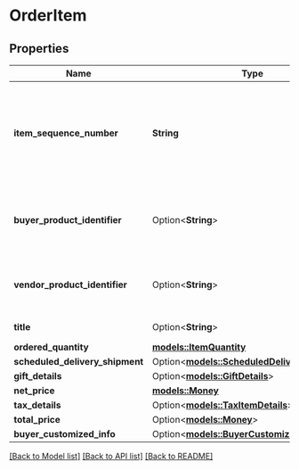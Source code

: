 # OrderItem

## Properties

Name | Type | Description | Notes
------------ | ------------- | ------------- | -------------
**item_sequence_number** | **String** | Numbering of the item on the purchase order. The first item will be 1, the second 2, and so on. | 
**buyer_product_identifier** | Option<**String**> | Buyer's standard identification number (ASIN) of an item. | [optional]
**vendor_product_identifier** | Option<**String**> | The vendor selected product identification of the item. | [optional]
**title** | Option<**String**> | Title for the item. | [optional]
**ordered_quantity** | [**models::ItemQuantity**](ItemQuantity.md) |  | 
**scheduled_delivery_shipment** | Option<[**models::ScheduledDeliveryShipment**](ScheduledDeliveryShipment.md)> |  | [optional]
**gift_details** | Option<[**models::GiftDetails**](GiftDetails.md)> |  | [optional]
**net_price** | [**models::Money**](Money.md) |  | 
**tax_details** | Option<[**models::TaxItemDetails**](TaxItemDetails.md)> |  | [optional]
**total_price** | Option<[**models::Money**](Money.md)> |  | [optional]
**buyer_customized_info** | Option<[**models::BuyerCustomizedInfoDetail**](buyerCustomizedInfoDetail.md)> |  | [optional]

[[Back to Model list]](../README.md#documentation-for-models) [[Back to API list]](../README.md#documentation-for-api-endpoints) [[Back to README]](../README.md)


